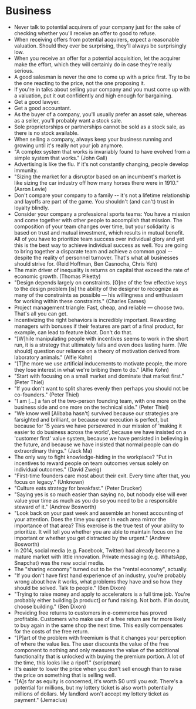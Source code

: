 # Business

 * Never talk to potential acquirers of your company just for the sake of checking whether you'll receive an offer to good to refuse.
 * When receiving offers from potential acquirers, expect a reasonable valuation. Should they ever be surprising, they'll always be surprisingly low.
 * When you receive an offer for a potential acquisition, let the acquirer make the effort, which they will certainly do in case they're really serious.
 * A good salesman is never the one to come up with a price first. Try to be the one reacting to the price, not the one proposing it.
 * If you're in talks about selling your company and you must come up with a valuation, put it out confidently and high enough for bargaining.
 * Get a good lawyer.
 * Get a good accountant.
 * As the buyer of a company, you'll usually prefer an asset sale, whereas as a seller, you'll probably want a stock sale.
 * Sole proprietorships or partnerships cannot be sold as a stock sale, as there is no stock available.
 * When selling a company, always keep your business running and growing until it's really not your job anymore.
 * "A complex system that works is invariably found to have evolved from a simple system that works." (John Gall)
 * Advertising is like the flu. If it's not constantly changing, people develop immunity.
 * "Sizing the market for a disruptor based on an incumbent's market is like sizing the car industry off how many horses there were in 1910." (Aaron Levie)
 * Don't compare your company to a family -- it's not a lifetime relationship and layoffs are part of the game. You shouldn't (and can't) trust in loyalty blindly.
 * Consider your company a professional sports teams: You have a mission and come together with other people to accomplish that mission. The composition of your team changes over time, but your solidarity is based on trust and mutual investment, which results in mutual benefit. All of you have to prioritize team success over individual glory and yet this is the best way to achieve individual success as well. You are going to bring together a disparate team and achieve a common goal -- despite the reality of personnel turnover. That's what all businesses should strive for. (Reid Hoffman, Ben Casnocha, Chris Yeh)
 * The main driver of inequality is returns on capital that exceed the rate of economic growth. (Thomas Piketty)
 * "Design depends largely on constraints. [O]ne of the few effective keys to the design problem [is] the ability of the designer to recognize as many of the constraints as possible — his willingness and enthusiasm for working within these constraints." (Charles Eames)
 * Project management triangle: Fast, cheap, and reliable — choose two. That's all you can get.
 * Incentivizing the right behaviors is incredibly important. Rewarding managers with bonuses if their features are part of a final product, for example, can lead to feature bloat. Don't do that.
 * "[W]hile manipulating people with incentives seems to work in the short run, it is a strategy that ultimately fails and even does lasting harm. [We should] question our reliance on a theory of motivation derived from laboratory animals." (Alfie Kohn)
 * "[T]he more we use artificial inducements to motivate people, the more they lose interest in what we're bribing them to do." (Alfie Kohn)
 * "Start with focusing on a small market and dominate that market first." (Peter Thiel)
 * "If you don't want to split shares evenly then perhaps you should not be co-founders." (Peter Thiel)
 * "I am [...] a fan of the two-person founding team, with one more on the business side and one more on the technical side." (Peter Thiel)
 * "We know well [Alibaba hasn't] survived because our strategies are farsighted and brilliant, or because our execution is perfect, but because for 15 years we have persevered in our mission of 'making it easier to do business across the world', because we have insisted on a 'customer first' value system, because we have persisted in believing in the future, and because we have insisted that normal people can do extraordinary things." (Jack Ma)
 * The only way to fight knowledge-hiding in the workplace? "Put in incentives to reward people on team outcomes versus solely on individual outcomes." (David Zweig)
 * "First-time founders care most about their exit. Every time after that, you focus on legacy." (Unknown)
 * "Culture eats strategy for breakfast." (Peter Drucker)
 * "Saying yes is so much easier than saying no, but nobody else will ever value your time as much as you do so you need to be a responsible steward of it." (Andrew Bosworth)
 * "Look back on your past week and assemble an honest accounting of your attention. Does the time you spent in each area mirror the importance of that area? This exercise is the true test of your ability to prioritize. It will tell you whether you are able to maintain focus on the important or whether you get distracted by the urgent." (Andrew Bosworth)
 * In 2014, social media (e.g. Facebook, Twitter) had already become a mature market with little innovation. Private messaging (e.g. WhatsApp, Snapchat) was the new social media.
 * The "sharing economy" turned out to be the "rental economy", actually.
 * "If you don't have first hand experience of an industry, you're probably wrong about how it works, what problems they have and so how they should be solved. Talk to people." (Ben Dixon)
 * "Trying to raise money and apply to accelerators is a full time job. You're probably either building [a product] or fund raising. Not both. If in doubt, choose building." (Ben Dixon)
 * Providing free returns to customers in e-commerce has proved profitable. Customers who make use of a free return are far more likely to buy again in the same shop the next time. This easily compensates for the costs of the free return.
 * "[P]art of the problem with freemium is that it changes your perception of where the value lies. The user discounts the value of the free component to nothing and only measures the value of the additional functionality that is unlocked with buying the premium portion. A lot of the time, this looks like a ripoff." (scriptman)
 * It's easier to lower the price when you don't sell enough than to raise the price on something that is selling well.
 * "[A]s far as equity is concerned, it's worth $0 until you exit. There's a potential for millions, but my lottery ticket is also worth potentially millions of dollars. My landlord won't accept my lottery ticket as payment." (Jemaclus)
